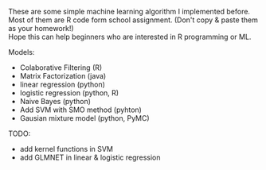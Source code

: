 These are some simple machine learning algorithm I implemented before.<br />
Most of them are R code form school assignment.
(Don't copy & paste them as your homework!) <br />
Hope this can help beginners who are interested in R programming or ML.<br />

Models:
 - Colaborative Filtering (R)
 - Matrix Factorization (java)
 - linear regression (python)
 - logistic regression (python, R)
 - Naive Bayes (python)
 - Add SVM with SMO method (pyhton)
 - Gausian mixture model (python, PyMC)

TODO:
- add kernel functions in SVM
- add GLMNET in linear & logistic regression

